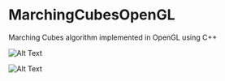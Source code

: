 # MarchingCubesOpenGL
Marching Cubes algorithm implemented in OpenGL using C++

![Alt Text](https://media.giphy.com/media/Hp99AxZ32sInUXMnLe/giphy-downsized-large.gif)

![Alt Text](https://media.giphy.com/media/Vlr0JSE4nufsCczkwb/giphy.gif)
